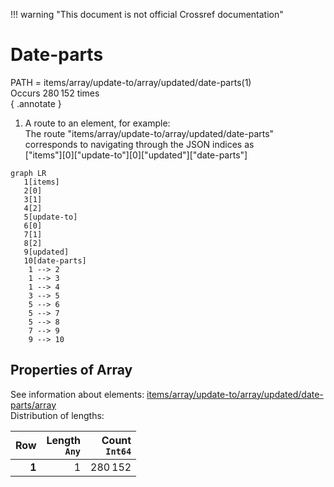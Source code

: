 !!! warning "This document is not official Crossref documentation"
# Date-parts
PATH = items/array/update-to/array/updated/date-parts(1)  
Occurs 280 152 times  
{ .annotate }

1. A route to an element, for example:  
   The route "items/array/update-to/array/updated/date-parts" corresponds to navigating through the JSON indices as  
   ["items"][0]["update-to"][0]["updated"]["date-parts"]  

```mermaid
graph LR
   1[items]
   2[0]
   3[1]
   4[2]
   5[update-to]
   6[0]
   7[1]
   8[2]
   9[updated]
   10[date-parts]
    1 --> 2
    1 --> 3
    1 --> 4
    3 --> 5
    5 --> 6
    5 --> 7
    5 --> 8
    7 --> 9
    9 --> 10
```


## Properties of Array
See information about elements: [items/array/update-to/array/updated/date-parts/array](array/index.md)  
Distribution of lengths:  

| **Row** | **Length**<br>`Any` | **Count**<br>`Int64` |
|--------:|--------------------:|---------------------:|
| **1**   | 1                   | 280 152              |


